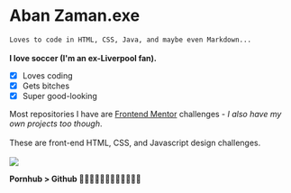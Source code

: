 # Aban Zaman.exe

`Loves to code in HTML, CSS, Java, and maybe even Markdown...`
<br><br><b>I love soccer (I'm an ex-Liverpool fan).</b>
- [x] Loves coding
- [x] Gets bitches 
- [x] Super good-looking

Most repositories I have are <a href="https://www.frontendmentor.io/home">Frontend Mentor</a> challenges - <i>I also have my own projects too though</i>.
<br><br>These are front-end HTML, CSS, and Javascript design challenges.
<br><br>
<img src="https://media3.giphy.com/media/kaBU6pgv0OsPHz2yxy/200w.gif?cid=82a1493bgedkzcabsylfdmd4wqunoyflrmo47kadj7n4g24i&rid=200w.gif&ct=g">

<b>Pornhub > Github 👏🏾👏🏾👏🏾👏🏾👏🏾👏🏾</b>
